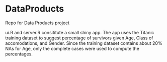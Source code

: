 # DataProducts
Repo for Data Products project

ui.R and server.R consititute a small shiny app. The app uses the Titanic training dataset to suggest percentage of survivors given Age, Class of accomodations, and Gender. Since the training dataset contains about 20% NAs for Age, only the complete cases were used to compute the percentages.
